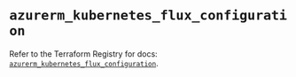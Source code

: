 # `azurerm_kubernetes_flux_configuration`

Refer to the Terraform Registry for docs: [`azurerm_kubernetes_flux_configuration`](https://registry.terraform.io/providers/hashicorp/azurerm/4.25.0/docs/resources/kubernetes_flux_configuration).
